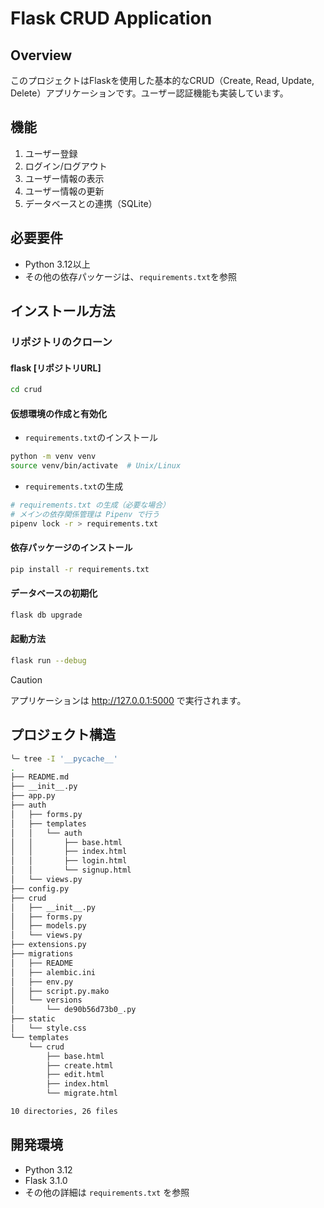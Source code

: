 # Flask CRUD Application
## Overview
このプロジェクトはFlaskを使用した基本的なCRUD（Create, Read, Update, Delete）アプリケーションです。ユーザー認証機能も実装しています。

## 機能
1. ユーザー登録
2. ログイン/ログアウト
3. ユーザー情報の表示
4. ユーザー情報の更新
5. データベースとの連携（SQLite）

## 必要要件
- Python 3.12以上
- その他の依存パッケージは、`requirements.txt`を参照

## インストール方法
### リポジトリのクローン
#### flask [リポジトリURL]
```bash
cd crud
```

#### 仮想環境の作成と有効化
- `requirements.txt`のインストール
```bash
python -m venv venv
source venv/bin/activate  # Unix/Linux
```

- `requirements.txt`の生成
```bash
# requirements.txt の生成（必要な場合）
# メインの依存関係管理は Pipenv で行う
pipenv lock -r > requirements.txt
```

#### 依存パッケージのインストール
```bash
pip install -r requirements.txt
```

#### データベースの初期化
```bash
flask db upgrade
```

#### 起動方法
```bash
flask run --debug
```

> [!CAUTION]
> アプリケーションは http://127.0.0.1:5000 で実行されます。

## プロジェクト構造
```bash
╰─ tree -I '__pycache__'                                                                       ─╯
.
├── README.md
├── __init__.py
├── app.py
├── auth
│   ├── forms.py
│   ├── templates
│   │   └── auth
│   │       ├── base.html
│   │       ├── index.html
│   │       ├── login.html
│   │       └── signup.html
│   └── views.py
├── config.py
├── crud
│   ├── __init__.py
│   ├── forms.py
│   ├── models.py
│   └── views.py
├── extensions.py
├── migrations
│   ├── README
│   ├── alembic.ini
│   ├── env.py
│   ├── script.py.mako
│   └── versions
│       └── de90b56d73b0_.py
├── static
│   └── style.css
└── templates
    └── crud
        ├── base.html
        ├── create.html
        ├── edit.html
        ├── index.html
        └── migrate.html

10 directories, 26 files
```
## 開発環境
- Python 3.12
- Flask 3.1.0
- その他の詳細は `requirements.txt` を参照
